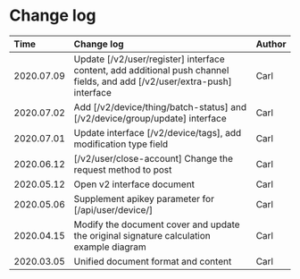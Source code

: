 <!--
 * @Author: Carl
 * @Date: 2020-08-05 17:16:26
 * @LastEditors: Carl
 * @LastEditTime: 2020-08-05 17:40:10
-->
# Change log

| Time | Change log | Author |
| :--- | :--- | :--- |
| 2020.07.09 | Update [/v2/user/register] interface content, add additional push channel fields, and add [/v2/user/extra-push] interface | Carl |
| 2020.07.02 | Add [/v2/device/thing/batch-status] and [/v2/device/group/update] interface | Carl |
| 2020.07.01 | Update interface [/v2/device/tags], add modification type field | Carl |
| 2020.06.12 | [/v2/user/close-account] Change the request method to post | Carl |
| 2020.05.12 | Open v2 interface document | Carl |
| 2020.05.06 | Supplement apikey parameter for [/api/user/device/] | Carl |
| 2020.04.15 | Modify the document cover and update the original signature calculation example diagram | Carl |
| 2020.03.05 | Unified document format and content | Carl |